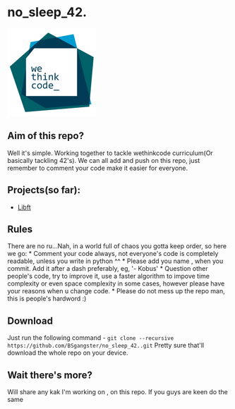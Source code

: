 # no_sleep_42.
![Wethinkcode Logo](Files/WTC_logo.gif)

## Aim of this repo?

Well it's simple. Working together to tackle wethinkcode curriculum(Or basically tackling 42's). We can all add and push on this repo, just remember to comment your code make it easier for everyone.

## Projects(so far):

* [Libft](libft/)

## Rules

There are no ru...Nah, in a world full of chaos you gotta keep order, so here we go:
                * Comment your code always, not everyone's code is completely readable, unless you write in python ^^
                * Please add you name , when you commit. Add it after a dash preferably, eg, '- Kobus'
                * Question other people's code, try to improve it, use a faster algorithm to impove time complexity or even space                           complexity in some cases, however please have your reasons when u change code.
                * Please do not mess up the repo man, this is people's hardword :)

## Download

Just run the following command - `git clone --recursive https://github.com/BSgangster/no_sleep_42..git`
Pretty sure that'll download the whole repo on your device.

## Wait there's more?

Will share any kak I'm working on , on this repo. If you guys are keen do the same
